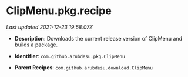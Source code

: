 # ClipMenu.pkg.recipe

_Last updated 2021-12-23 19:58:07Z_

- **Description**: Downloads the current release version of ClipMenu and builds a package.

- **Identifier**: `com.github.arubdesu.pkg.ClipMenu`

- **Parent Recipes**: `com.github.arubdesu.download.ClipMenu`